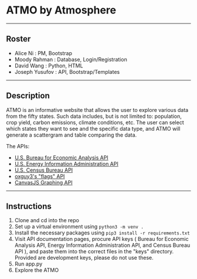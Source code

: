 # ATMO by Atmosphere

---

## Roster
* Alice Ni : PM, Bootstrap
* Moody Rahman : Database, Login/Registration 
* David Wang : Python, HTML
* Joseph Yusufov : API, Bootstrap/Templates


---
## Description 
ATMO is an informative website that allows the user to explore various data from the fifty states. Such data includes, but is not limited to: population, crop yield, carbon emissions, climate conditions, etc. The user can select which states they want to see and the specific data type, and ATMO will generate a scattergram and table comparing the data. 

The APIs:
<!-- * [U.S. National Agricultural Statistics API](https://docs.google.com/document/d/1cosi3w9TthzxQzZsHhqolul5tbzBbzNuO8_YTBoKDII/edit) -->
* [U.S. Bureau for Economic Analysis API](https://docs.google.com/document/d/1g3ibKHeBFja4R4szFoPYfswihYXJ0HpGe2nXMN_8ckE/edit#)
* [U.S. Energy Information Administration API](https://docs.google.com/document/d/1I9Up6w6PoT6kRDshKzWn7JoBalNl5T3mAFjHKmUxT9Y/edit#heading=h.3zf63kd5qt0p)
* [U.S. Census Bureau API](https://docs.google.com/document/d/1-UxHm1mxvERz83oVVYm8hOkqvJfw1di6ub-_fPHw4XU/edit#heading=h.gkfplvc4i8hr)
* [oxguy3's "flags" API](https://docs.google.com/document/d/1uh7GITcbu4iNEoFpAYVFt7I-C0jU0b6ZAmUBcHjgLfA/edit#)
* [CanvasJS Graphing API](https://docs.google.com/document/d/1CGVWZKRGY5PUvfaPLchy5yb2WyTaq3vBLx04mmNxk-8/edit#heading=h.3zf63kd5qt0p)
<!-- * [Global Climate API](https://docs.google.com/document/d/1CvFv1Q_0SfxrEuPBuJr8nTdbQkddFTHtA788ky1iZcU/edit#)  -->

---
## Instructions
1. Clone and cd into the repo
2. Set up a virtual environment using `python3 -m venv .`
3. Install the necessary packages using `pip3 install -r requirements.txt`
4. Visit API documentation pages, procure API keys ( Bureau for Economic Analysis API, Energy Information Administration API, and Census Bureau API ), and paste them into the correct files in the "keys" directory. Provided are development keys, please do not use these.
5. Run app.py
6. Explore the ATMO
